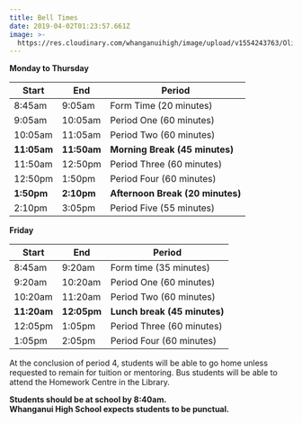 ```yaml
---
title: Bell Times
date: 2019-04-02T01:23:57.661Z
image: >-
  https://res.cloudinary.com/whanganuihigh/image/upload/v1554243763/Oliver_Keelty_won_Male_Instructor_award.jpg
---
```


**Monday to Thursday**

|Start|End|Period|
|---|---|---|
|8:45am|9:05am|Form Time (20 minutes)   
|9:05am|10:05am|Period One (60 minutes)    
|10:05am|11:05am|Period Two (60 minutes)  
|**11:05am**|**11:50am**|**Morning Break (45 minutes)**
|11:50am|12:50pm|Period Three (60 minutes)  
|12:50pm|1:50pm|Period Four (60 minutes)  
|**1:50pm**|**2:10pm**|**Afternoon Break (20 minutes)**
|2:10pm|3:05pm|Period Five (55 minutes) 


**Friday**

|Start|End|Period|
|---|---|---|
|8:45am|9:20am|Form time (35 minutes)
|9:20am|10:20am|Period One (60 minutes)  
|10:20am|11:20am|Period Two (60 minutes)  
|**11:20am**|**12:05pm**|**Lunch break (45 minutes)**
|12:05pm|1:05pm|Period Three (60 minutes)  
|1:05pm|2:05pm|Period Four (60 minutes) 

At the conclusion of period 4, students will be able to go home unless requested to remain for tuition or mentoring.
Bus students will be able to attend the Homework Centre in the Library.  

**Students should be at school by 8:40am.  
Whanganui High School expects students to be punctual.**
